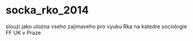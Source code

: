 socka_rko_2014
==============

slouzi jako ulozna vseho zajimaveho pro vyuku Rka na katedre sociologie FF UK v Praze
